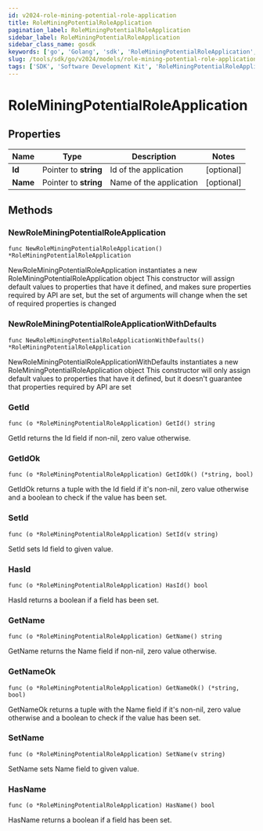 ```yaml
---
id: v2024-role-mining-potential-role-application
title: RoleMiningPotentialRoleApplication
pagination_label: RoleMiningPotentialRoleApplication
sidebar_label: RoleMiningPotentialRoleApplication
sidebar_class_name: gosdk
keywords: ['go', 'Golang', 'sdk', 'RoleMiningPotentialRoleApplication', 'V2024RoleMiningPotentialRoleApplication'] 
slug: /tools/sdk/go/v2024/models/role-mining-potential-role-application
tags: ['SDK', 'Software Development Kit', 'RoleMiningPotentialRoleApplication', 'V2024RoleMiningPotentialRoleApplication']
---
```


# RoleMiningPotentialRoleApplication

## Properties

Name | Type | Description | Notes
------------ | ------------- | ------------- | -------------
**Id** | Pointer to **string** | Id of the application | [optional] 
**Name** | Pointer to **string** | Name of the application | [optional] 

## Methods

### NewRoleMiningPotentialRoleApplication

`func NewRoleMiningPotentialRoleApplication() *RoleMiningPotentialRoleApplication`

NewRoleMiningPotentialRoleApplication instantiates a new RoleMiningPotentialRoleApplication object
This constructor will assign default values to properties that have it defined,
and makes sure properties required by API are set, but the set of arguments
will change when the set of required properties is changed

### NewRoleMiningPotentialRoleApplicationWithDefaults

`func NewRoleMiningPotentialRoleApplicationWithDefaults() *RoleMiningPotentialRoleApplication`

NewRoleMiningPotentialRoleApplicationWithDefaults instantiates a new RoleMiningPotentialRoleApplication object
This constructor will only assign default values to properties that have it defined,
but it doesn't guarantee that properties required by API are set

### GetId

`func (o *RoleMiningPotentialRoleApplication) GetId() string`

GetId returns the Id field if non-nil, zero value otherwise.

### GetIdOk

`func (o *RoleMiningPotentialRoleApplication) GetIdOk() (*string, bool)`

GetIdOk returns a tuple with the Id field if it's non-nil, zero value otherwise
and a boolean to check if the value has been set.

### SetId

`func (o *RoleMiningPotentialRoleApplication) SetId(v string)`

SetId sets Id field to given value.

### HasId

`func (o *RoleMiningPotentialRoleApplication) HasId() bool`

HasId returns a boolean if a field has been set.

### GetName

`func (o *RoleMiningPotentialRoleApplication) GetName() string`

GetName returns the Name field if non-nil, zero value otherwise.

### GetNameOk

`func (o *RoleMiningPotentialRoleApplication) GetNameOk() (*string, bool)`

GetNameOk returns a tuple with the Name field if it's non-nil, zero value otherwise
and a boolean to check if the value has been set.

### SetName

`func (o *RoleMiningPotentialRoleApplication) SetName(v string)`

SetName sets Name field to given value.

### HasName

`func (o *RoleMiningPotentialRoleApplication) HasName() bool`

HasName returns a boolean if a field has been set.


